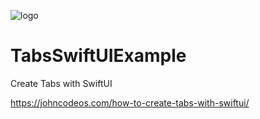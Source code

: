 ![logo](https://i.imgur.com/Dv73hCk.png)
# TabsSwiftUIExample
Create Tabs with SwiftUI

https://johncodeos.com/how-to-create-tabs-with-swiftui/
